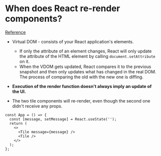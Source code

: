 # When does React re-render components?
[Reference](https://felixgerschau.com/react-rerender-components/)

- Virtual DOM - consists of your React application's elements.
  - If only the attribute of an element changes, React will only update the attribute of the HTML element by calling `document.setAttribute` on it.
  - When the VDOM gets updated, React compares it to the previous snapshot and then only updates what has changed in the real DOM. The process of comparing the old with the new one is diffing.
- **Execution of the render function doesn't always imply an update of the UI.**

- The two tile components will re-render, even though the second one didn't receive any props.
```
const App = () => {
  const [message, setMessage] = React.useState('');
  return (
    <>
      <Tile message={message} />
      <Tile />
    </>
  );
};
```

